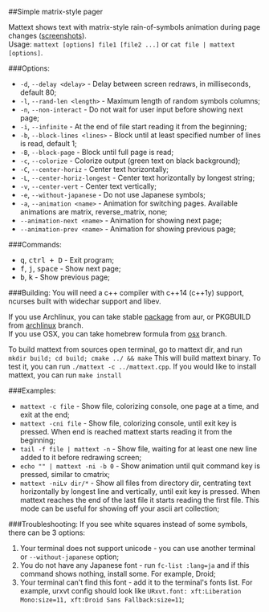 ##Simple matrix-style pager

Mattext shows text with matrix-style rain-of-symbols animation during page changes ([screenshots](http://dhurum.github.io/mattext/)).  
Usage: `mattext [options] file1 [file2 ...]` or `cat file | mattext [options]`.

###Options:
* `-d`, `--delay <delay>` - Delay between screen redraws, in milliseconds, default 80;
* `-l`, `--rand-len <length>` - Maximum length of random symbols columns;
* `-n`, `--non-interact` - Do not wait for user input before showing next page;
* `-i`, `--infinite` - At the end of file start reading it from the beginning;
* `-b`, `--block-lines <lines>` - Block until at least specified number of lines is read, default 1;
* `-B`, `--block-page` - Block until full page is read;
* `-c`, `--colorize` - Colorize output (green text on black background);
* `-C`, `--center-horiz` - Center text horizontally;
* `-L`, `--center-horiz-longest` - Center text horizontally by longest string;
* `-v`, `--center-vert` - Center text vertically;
* `-e`, `--without-japanese` - Do not use Japanese symbols;
* `-a`, `--animation <name>` - Animation for switching pages. Available animations are matrix, reverse_matrix, none;
* `--animation-next <name>` - Animation for showing next page;
* `--animation-prev <name>` - Animation for showing previous page;

###Commands:
* <kbd>q</kbd>, <kbd>ctrl + D</kbd> - Exit program;
* <kbd>f</kbd>, <kbd>j</kbd>, <kbd>space</kbd> - Show next page;
* <kbd>b</kbd>, <kbd>k</kbd> - Show previous page;

###Building:
You will need a c++ compiler with c++14 (c++1y) support, ncurses built with widechar support and libev.

If you use Archlinux, you can take stable [package](https://aur.archlinux.org/packages/mattext/) from aur, or PKGBUILD from [archlinux](https://github.com/dhurum/mattext/tree/archlinux) branch.  
If you use OSX, you can take homebrew formula from [osx](https://github.com/dhurum/mattext/tree/osx) branch.

To build mattext from sources open terminal, go to mattext dir, and run `mkdir build; cd build; cmake ../ && make`
This will build mattext binary. To test it, you can run `./mattext -c ../mattext.cpp`.
If you would like to install mattext, you can run `make install`

###Examples:
* `mattext -c file` - Show file, colorizing console, one page at a time, and exit at the end;
* `mattext -cni file` - Show file, colorizing console, until exit key is pressed. When end is reached mattext starts reading it from the beginning;
* `tail -f file | mattext -n` - Show file, waiting for at least one new line added to it before redrawing screen;
* `echo "" | mattext -ni -b 0` - Show animation until quit command key is pressed, similar to cmatrix;
* `mattext -niLv dir/*` - Show all files from directory dir, centrating text horizontally by longest line and vertically, until exit key is pressed. When mattext reaches the end of the last file it starts reading the first file. This mode can be useful for showing off your ascii art collection;

###Troubleshooting:
If you see white squares instead of some symbols, there can be 3 options:

1. Your terminal does not support unicode - you can use another terminal or `--without-japanese` option;
2. You do not have any Japanese font - run `fc-list :lang=ja` and if this command shows nothing, install some. For example, Droid;
3. Your terminal can't find this font - add it to the terminal's fonts list. For example, urxvt config should look like `URxvt.font: xft:Liberation Mono:size=11, xft:Droid Sans Fallback:size=11`;
